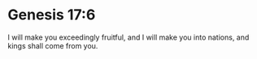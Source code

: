 # Genesis 17:6

I will make you exceedingly fruitful, and I will make you into nations, and kings shall come from you.
